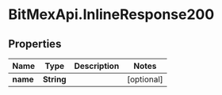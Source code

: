 # BitMexApi.InlineResponse200

## Properties
Name | Type | Description | Notes
------------ | ------------- | ------------- | -------------
**name** | **String** |  | [optional] 


